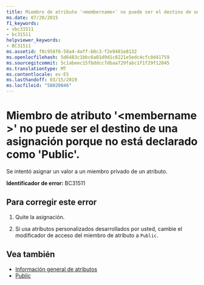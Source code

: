 ```yaml
---
title: Miembro de atributo '<membername>' no puede ser el destino de una asignación porque no está declarado como 'Public'.
ms.date: 07/20/2015
f1_keywords:
- vbc31511
- bc31511
helpviewer_keywords:
- BC31511
ms.assetid: f8c958f6-58a4-4aff-b8c3-f2e9481e8132
ms.openlocfilehash: 5d6483c1bbc6a01d9d1c8221e5edc4cfc8d41759
ms.sourcegitcommit: 5c1abeec15fbddcc7dbaa729fabc1f1f29f12045
ms.translationtype: MT
ms.contentlocale: es-ES
ms.lasthandoff: 03/15/2019
ms.locfileid: "58020846"
---
```

# <a name="attribute-member-membername-cannot-be-the-target-of-an-assignment-because-it-is-not-declared-public"></a>Miembro de atributo '\<membername >' no puede ser el destino de una asignación porque no está declarado como 'Public'.
Se intentó asignar un valor a un miembro privado de un atributo.  
  
 **Identificador de error:** BC31511  
  
## <a name="to-correct-this-error"></a>Para corregir este error  
  
1.  Quite la asignación.  
  
2.  Si usa atributos personalizados desarrollados por usted, cambie el modificador de acceso del miembro de atributo a `Public`.  
  
## <a name="see-also"></a>Vea también

- [Información general de atributos](~/docs/visual-basic/programming-guide/concepts/attributes/index.md)
- [Public](../../visual-basic/language-reference/modifiers/public.md)
